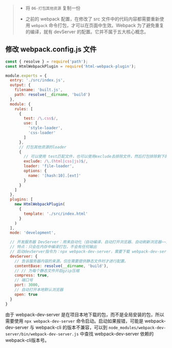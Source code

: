 > - 将 `06-打包其他资源` 复制一份
>
> - 之前的 webpack 配置，在修改了 src 文件中的代码内容都需要重新使用 `webpack` 命令打包，才可以在页面中生效。Webpack 为了避免重复的编译，就有 devServer 的配置。它并不属于五大核心概念。

## 修改 webpack.config.js 文件

```js
const { resolve } = require('path');
const HtmlWebpackPlugin = require('html-webpack-plugin');

module.exports = {
  entry: './src/index.js',
  output: {
    filename: 'built.js',
    path: resolve(__dirname, 'build')
  },
  module: {
    rules: [
      {
        test: /\.css$/,
        use: [
          'style-loader',
          'css-loader'
        ]
      },
      // 打包其他资源的loader
      {
        // 可以使用 test匹配文件，也可以使用exclude去排除文件，然后打包排除剩下的
        exclude: /\.(html|css|js)$/,
        loader: 'file-loader',
        options: {
          name: '[hash:10].[ext]'
        }
      }
    ]
  },
  plugins: [
    new HtmlWebpackPlugin(
      {
        template: './src/index.html'
      }
    )
  ],
  mode: 'development',

  // 开发服务器 DevServer：用来自动化（自动编译、自动打开浏览器、自动刷新浏览器~~）
  // 特点：只会在内存中编译打包，不会有任何输出
  // 启动devServer指令为：npx webpack-dev-server，需要下载 webpack-dev-server 包
  devServer: {
    // 告诉服务器内容的来源。仅在需要提供静态文件时才进行配置。
    contentBase: resolve(__dirname, 'build'),
    // // 为每个静态文件开启gzip压缩
    compress: true,
    // 端口号
    port: 3000,
    // 自动打开本地默认浏览器
    open: true
  }
}
```

由于 webpack-dev-server 是在项目本地下载的包，而不是全局安装的包，所以需要使用 `npx webpack-dev-server` 命令启动。启动如果报错，可能是 webpack-dev-server 与 webpack-cli 的版本不兼容，可以到 `node_modules/webpack-dev-server/bin/webpack-dev-server.js` 中查找 webpack-dev-server 依赖的webpack-cli版本号。

